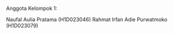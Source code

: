 Anggota Kelompok 1:

Naufal Aulia Pratama 			    (H1D023046)
Rahmat Irfan Adie Purwatmoko	(H1D023079)
